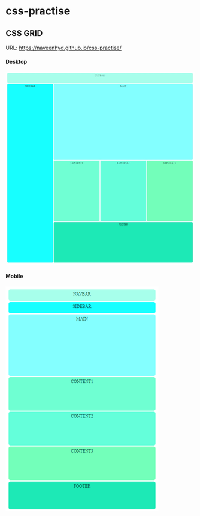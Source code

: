 # css-practise

## CSS GRID

URL: https://naveenhyd.github.io/css-practise/

#### Desktop
![Screenshot](grid-responsive/output/desktop.png)

#### Mobile
![Screenshot](grid-responsive/output/mobile.png)